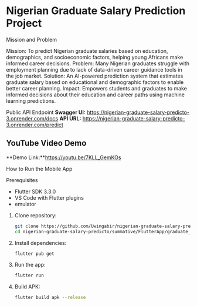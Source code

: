 # Nigerian Graduate Salary Prediction Project

 Mission and Problem

Mission:
To predict Nigerian graduate salaries based on education, demographics, and socioeconomic factors, helping young Africans make informed career decisions.
Problem: 
Many Nigerian graduates struggle with employment planning due to lack of data-driven career guidance tools in the job market.
Solution: 
An AI-powered prediction system that estimates graduate salary based on educational and demographic factors to enable better career planning.
Impact:
Empowers students and graduates to make informed decisions about their education and career paths using machine learning predictions.


Public API Endpoint
**Swagger UI:** https://nigerian-graduate-salary-predicto-3.onrender.com/docs
**API URL:** https://nigerian-graduate-salary-predicto-3.onrender.com/predict

## YouTube Video Demo
**Demo Link:**https://youtu.be/7KLL_GemKOs

How to Run the Mobile App

 Prerequisites
- Flutter SDK 3.3.0 
-  VS Code with Flutter plugins
- emulator

1. Clone repository:
   ```bash
   git clone https://github.com/Uwingabir/nigerian-graduate-salary-predicto.git
   cd nigerian-graduate-salary-predicto/summative/FlutterApp/graduate_salary_predictor
   ```

2. Install dependencies:
   ```bash
   flutter pub get
   ```

3. Run the app:
   ```bash
   flutter run
   ```

4. Build APK:
   ```bash
   flutter build apk --release
   ```

